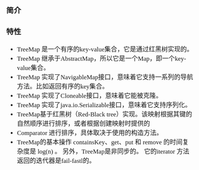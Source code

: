 <span  style="font-family: Simsun,serif; font-size: 17px; ">

### 简介

### 特性

- TreeMap 是一个有序的key-value集合，它是通过红黑树实现的。
- TreeMap 继承于AbstractMap，所以它是一个Map，即一个key-value集合。
- TreeMap 实现了NavigableMap接口，意味着它支持一系列的导航方法。比如返回有序的key集合。
- TreeMap 实现了Cloneable接口，意味着它能被克隆。
- TreeMap 实现了java.io.Serializable接口，意味着它支持序列化。
- TreeMap基于红黑树（Red-Black tree）实现。该映射根据其键的自然顺序进行排序，或者根据创建映射时提供的
- Comparator 进行排序，具体取决于使用的构造方法。
- TreeMap的基本操作 containsKey、get、put 和 remove 的时间复杂度是 log(n) 。
另外，TreeMap是非同步的。 它的iterator 方法返回的迭代器是fail-fastl的。


</span>